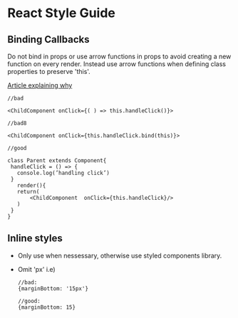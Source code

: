 # React Style Guide

## Binding Callbacks

Do not bind in props or use arrow functions in props to avoid
creating a new function on every render. Instead use arrow functions when defining
class properties to preserve 'this'.

[Article explaining why](https://medium.freecodecamp.org/why-arrow-functions-and-bind-in-reacts-render-are-problematic-f1c08b060e36?source=email-cb596b73fd9a-1504008041017-digest.reader------0-38&sectionName=top)

 ```
 //bad

<ChildComponent onClick={( ) => this.handleClick()}>

//bad8

<ChildComponent onClick={this.handleClick.bind(this)}>

//good

class Parent extends Component{
  handleClick = () => {
  	console.log(’handling click’)
  }
	render(){
    return(
    	<ChildComponent  onClick={this.handleClick}/>
    )
  }
}
 ```

## Inline styles

- Only use when nessessary, otherwise use styled components library.

- Omit 'px'
  i.e)
  ```
  //bad:
  {marginBottom: '15px'}

  //good:
  {marginBottom: 15}
  ```
